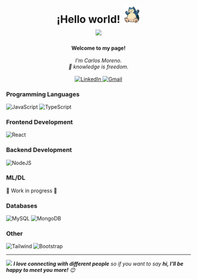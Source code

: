 <h1 align="center">
  ¡Hello world! <img src="https://raw.githubusercontent.com/angeldavidhf/angeldavidhf/main/sprites/snorlax.gif" width="48px" alt="👋"><br>
  <img src="https://komarev.com/ghpvc/?username=angeldavidhf&color=f2cc60"/>
</h1>

<p align="center">
    <b>Welcome to my page!</b><br><br>
    <i>
        I'm Carlos Moreno.<br>
        🌱 knowledge is freedom.<br>
    </i><br>
    <a href="https://www.linkedin.com/in/carlos-moreno-942745235?utm_source=share&utm_campaign=share_via&utm_content=profile&utm_medium=android_app">
        <img src="https://img.shields.io/badge/LinkedIn-0077B5?style=for-the-badge&logo=linkedin&logoColor=white" alt="LinkedIn">
    </a>
    <a href="mailto:carlosfmoreno.pt@gmail.com">
        <img src="https://img.shields.io/badge/Gmail-D14836?style=for-the-badge&logo=gmail&logoColor=white" alt="Gmail">
    </a>
   
</p>

### Programming Languages
![JavaScript](https://img.shields.io/badge/javascript-%23323330.svg?style=for-the-badge&logo=javascript&logoColor=%23F7DF1E)
![TypeScript](https://img.shields.io/badge/typescript-%23007ACC.svg?style=for-the-badge&logo=typescript&logoColor=white)

### Frontend Development
![React](https://img.shields.io/badge/react-%2320232a.svg?style=for-the-badge&logo=react&logoColor=%2361DAFB)

### Backend Development
![NodeJS](https://img.shields.io/badge/node.js-6DA55F?style=for-the-badge&logo=node.js&logoColor=white)

### ML/DL
🚧 Work in progress 🚧

### Databases
![MySQL](https://img.shields.io/badge/mysql-%2300f.svg?style=for-the-badge&logo=mysql&logoColor=white)
![MongoDB](https://img.shields.io/badge/MongoDB-%234ea94b.svg?style=for-the-badge&logo=mongodb&logoColor=white)

### Other
![Tailwind](https://img.shields.io/badge/Tailwind%20%20-8A2BE2)
![Bootstrap](https://img.shields.io/badge/Bootstrap%20%20-8A2BE1)

---

<img src="https://media.giphy.com/media/LnQjpWaON8nhr21vNW/giphy.gif" width="60"> <em><b>I love connecting with different people</b> so if you want to say <b>hi, I'll be happy to meet you more!</b> 😊</em>
